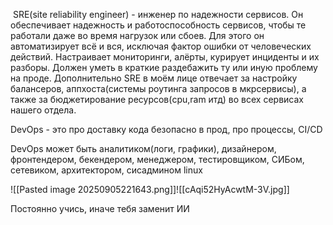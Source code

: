  SRE(site reliability engineer) - инженер по надежности сервисов. Он обеспечивает надежность и работоспособность сервисов, чтобы те работали даже во время нагрузок или сбоев. Для этого он автоматизирует всё и вся, исключая фактор ошибки от человеческих действий. Настраивает мониторинги, алёрты, курирует инциденты и их разборы. Должен уметь в краткие раздебажить ту или иную проблему на проде. Дополнительно SRE в моём лице отвечает за настройку балансеров, аппхоста(системы роутинга запросов в мкрсервисы), а также за бюджетирование ресурсов(cpu,ram итд) во всех сервисах нашего отдела.

DevOps - это про доставку кода безопасно в прод, про процессы, CI/CD

DevOps может быть аналитиком(логи, графики), дизайнером, фронтендером, бекендером, менеджером, тестировщиком, СИБом, сетевиком, архитектором, сисадмином linux

![[Pasted image 20250905221643.png]]![[cAqi52HyAcwtM-3V.jpg]]

Постоянно учись, иначе тебя заменит ИИ
